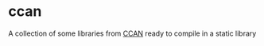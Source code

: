 # ccan
A collection of some libraries from [CCAN](https://ccodearchive.net/) ready to compile in a static library
